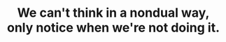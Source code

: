 ---
title: We can't think in a nondual way, only notice when we're not doing it.
tags: nondual buddhism
sohotrightnow: true
---